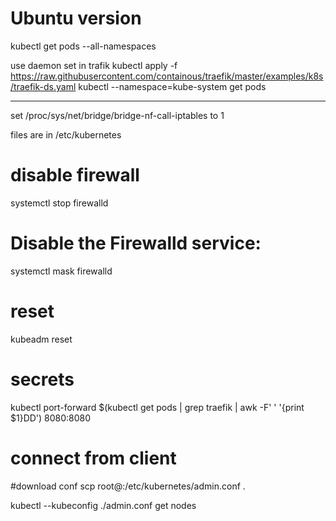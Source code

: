 # Ubuntu version

kubectl get pods --all-namespaces

use daemon set in trafik
kubectl apply -f https://raw.githubusercontent.com/containous/traefik/master/examples/k8s/traefik-ds.yaml
 kubectl --namespace=kube-system get pods


***

set 
/proc/sys/net/bridge/bridge-nf-call-iptables
to 1

files are in 
/etc/kubernetes

# disable firewall

systemctl stop firewalld

# Disable the Firewalld service:
systemctl mask firewalld

# reset

kubeadm reset

# secrets

kubectl port-forward $(kubectl get pods | grep traefik | awk -F' ' '{print $1}DD') 8080:8080

# connect from client 
#download conf
scp root@<master ip>:/etc/kubernetes/admin.conf .

kubectl --kubeconfig ./admin.conf get nodes